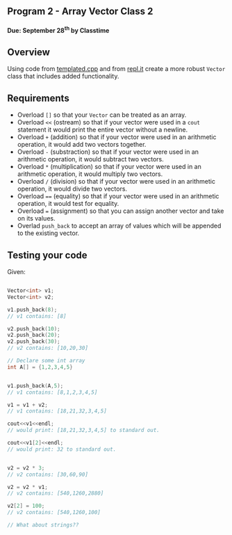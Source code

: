 ## Program 2 - Array Vector Class 2
#### Due: September 28<sup>th</sup> by Classtime

## Overview

Using code from [templated.cpp](./templated.cpp) and from [repl.it](https://repl.it/@rugbyprof/p02-starter) create a more robust `Vector` class that includes added functionality.


## Requirements
- Overload `[]` so that your `Vector` can be treated as an array. 
- Overload `<<` (ostream) so that if your vector were used in a `cout` statement it would print the entire vector without a newline.
- Overload `+` (addition) so that if your vector were used in an arithmetic operation, it would add two vectors together. 
- Overload `-` (substraction) so that if your vector were used in an arithmetic operation, it would subtract two vectors. 
- Overload `*` (multiplication) so that if your vector were used in an arithmetic operation, it would multiply two vectors. 
- Overload `/` (division) so that if your vector were used in an arithmetic operation, it would divide two vectors. 
- Overload `==` (equality) so that if your vector were used in an arithmetic operation, it would test for equality. 
- Overload `=` (assignment) so that you can assign another vector and take on its values.
- Overlad `push_back` to accept an array of values which will be appended to the existing vector.


## Testing your code

Given:

```cpp

Vector<int> v1;
Vector<int> v2;

v1.push_back(8);
// v1 contains: [8]

v2.push_back(10);
v2.push_back(20);
v2.push_back(30);
// v2 contains: [10,20,30]

// Declare some int array
int A[] = {1,2,3,4,5}


v1.push_back(A,5);
// v1 contains: [8,1,2,3,4,5]

v1 = v1 + v2;
// v1 contains: [18,21,32,3,4,5]

cout<<v1<<endl;
// would print: [18,21,32,3,4,5] to standard out.

cout<<v1[2]<<endl;
// would print: 32 to standard out.


v2 = v2 * 3;
// v2 contains: [30,60,90]

v2 = v2 * v1;
// v2 contains: [540,1260,2880]

v2[2] = 100;
// v2 contains: [540,1260,100]

// What about strings??

```


